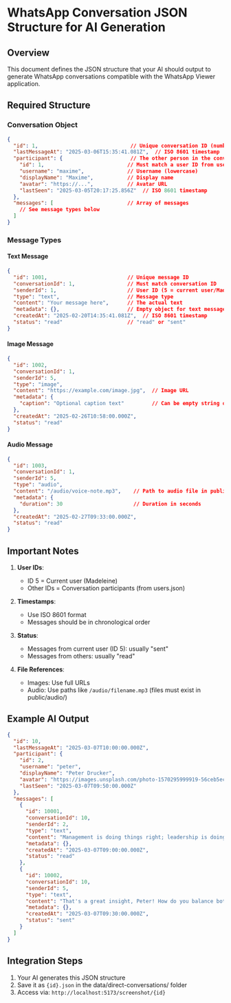 # WhatsApp Conversation JSON Structure for AI Generation

## Overview
This document defines the JSON structure that your AI should output to generate WhatsApp conversations compatible with the WhatsApp Viewer application.

## Required Structure

### Conversation Object
```json
{
  "id": 1,                              // Unique conversation ID (number)
  "lastMessageAt": "2025-03-06T15:35:41.081Z",  // ISO 8601 timestamp
  "participant": {                      // The other person in the conversation
    "id": 1,                           // Must match a user ID from users.json
    "username": "maxime",              // Username (lowercase)
    "displayName": "Maxime",           // Display name
    "avatar": "https://...",           // Avatar URL
    "lastSeen": "2025-03-05T20:17:25.856Z"  // ISO 8601 timestamp
  },
  "messages": [                        // Array of messages
    // See message types below
  ]
}
```

### Message Types

#### Text Message
```json
{
  "id": 1001,                          // Unique message ID
  "conversationId": 1,                 // Must match conversation ID
  "senderId": 1,                       // User ID (5 = current user/Madeleine)
  "type": "text",                      // Message type
  "content": "Your message here",      // The actual text
  "metadata": {},                      // Empty object for text messages
  "createdAt": "2025-02-20T14:35:41.081Z",  // ISO 8601 timestamp
  "status": "read"                     // "read" or "sent"
}
```

#### Image Message
```json
{
  "id": 1002,
  "conversationId": 1,
  "senderId": 5,
  "type": "image",
  "content": "https://example.com/image.jpg",  // Image URL
  "metadata": {
    "caption": "Optional caption text"         // Can be empty string or omitted
  },
  "createdAt": "2025-02-26T10:58:00.000Z",
  "status": "read"
}
```

#### Audio Message
```json
{
  "id": 1003,
  "conversationId": 1,
  "senderId": 5,
  "type": "audio",
  "content": "/audio/voice-note.mp3",    // Path to audio file in public/audio/
  "metadata": {
    "duration": 30                       // Duration in seconds
  },
  "createdAt": "2025-02-27T09:33:00.000Z",
  "status": "read"
}
```

## Important Notes

1. **User IDs**: 
   - ID 5 = Current user (Madeleine)
   - Other IDs = Conversation participants (from users.json)

2. **Timestamps**: 
   - Use ISO 8601 format
   - Messages should be in chronological order

3. **Status**:
   - Messages from current user (ID 5): usually "sent"
   - Messages from others: usually "read"

4. **File References**:
   - Images: Use full URLs
   - Audio: Use paths like `/audio/filename.mp3` (files must exist in public/audio/)

## Example AI Output

```json
{
  "id": 10,
  "lastMessageAt": "2025-03-07T10:00:00.000Z",
  "participant": {
    "id": 2,
    "username": "peter",
    "displayName": "Peter Drucker",
    "avatar": "https://images.unsplash.com/photo-1570295999919-56ceb5ecca61",
    "lastSeen": "2025-03-07T09:50:00.000Z"
  },
  "messages": [
    {
      "id": 10001,
      "conversationId": 10,
      "senderId": 2,
      "type": "text",
      "content": "Management is doing things right; leadership is doing the right things.",
      "metadata": {},
      "createdAt": "2025-03-07T09:00:00.000Z",
      "status": "read"
    },
    {
      "id": 10002,
      "conversationId": 10,
      "senderId": 5,
      "type": "text",
      "content": "That's a great insight, Peter! How do you balance both in practice?",
      "metadata": {},
      "createdAt": "2025-03-07T09:30:00.000Z",
      "status": "sent"
    }
  ]
}
```

## Integration Steps

1. Your AI generates this JSON structure
2. Save it as `{id}.json` in the data/direct-conversations/ folder
3. Access via: `http://localhost:5173/screenshot/{id}`